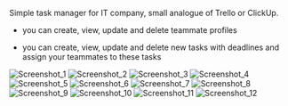 Simple task manager for IT company, small analogue of Trello or ClickUp.

- you can create, view, update and delete teammate profiles

- you can create, view, update and delete new tasks with deadlines and assign your teammates to these tasks

![Screenshot_1](https://user-images.githubusercontent.com/20545475/201198214-62f1a9c4-c581-47d5-a1a6-e7827c1e09a3.png)
![Screenshot_2](https://user-images.githubusercontent.com/20545475/201198222-746484a6-d0bf-43b0-900a-057bf0e14359.png)
![Screenshot_3](https://user-images.githubusercontent.com/20545475/201198224-29f43ae5-1d32-4f65-8008-20ace7599707.png)
![Screenshot_4](https://user-images.githubusercontent.com/20545475/201198230-af0ede9f-74a9-488f-b1e9-bae7b41ffde5.png)
![Screenshot_5](https://user-images.githubusercontent.com/20545475/201198235-1a464449-12a5-4e0c-97ad-bf6b2b32ae92.png)
![Screenshot_6](https://user-images.githubusercontent.com/20545475/201198241-1f21bb70-ad00-4881-a3e4-f0efdb80113c.png)
![Screenshot_7](https://user-images.githubusercontent.com/20545475/201198247-a2de3a7d-5f98-4fc0-807d-18606dc8de98.png)
![Screenshot_8](https://user-images.githubusercontent.com/20545475/201198250-799cb4c8-bb5a-4ae0-95d9-ce9c99db5b4c.png)
![Screenshot_9](https://user-images.githubusercontent.com/20545475/201198258-5f4a8270-d6c3-4415-ab62-779a440acab9.png)
![Screenshot_10](https://user-images.githubusercontent.com/20545475/201198266-cdfc0128-8bb2-423c-9038-7d4b866ece3d.png)
![Screenshot_11](https://user-images.githubusercontent.com/20545475/201198271-bd68987b-fc2d-40c3-a19f-9e8a5881a5a5.png)
![Screenshot_12](https://user-images.githubusercontent.com/20545475/201198278-6a17d345-4d8e-4fea-8ea2-2e8d325e93c5.png)
